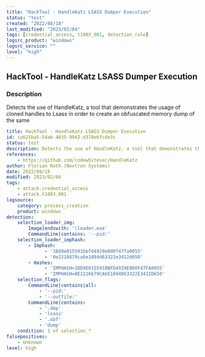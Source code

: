 ```yaml
---
title: "HackTool - HandleKatz LSASS Dumper Execution"
status: "test"
created: "2022/08/18"
last_modified: "2023/02/04"
tags: [credential_access, t1003_001, detection_rule]
logsrc_product: "windows"
logsrc_service: ""
level: "high"
---
```


## HackTool - HandleKatz LSASS Dumper Execution

### Description

Detects the use of HandleKatz, a tool that demonstrates the usage of cloned handles to Lsass in order to create an obfuscated memory dump of the same

```yml
title: HackTool - HandleKatz LSASS Dumper Execution
id: ca621ba5-54ab-4035-9942-d378e6fcde3c
status: test
description: Detects the use of HandleKatz, a tool that demonstrates the usage of cloned handles to Lsass in order to create an obfuscated memory dump of the same
references:
    - https://github.com/codewhitesec/HandleKatz
author: Florian Roth (Nextron Systems)
date: 2022/08/18
modified: 2023/02/04
tags:
    - attack.credential_access
    - attack.t1003.001
logsource:
    category: process_creation
    product: windows
detection:
    selection_loader_img:
        Image|endswith: '\loader.exe'
        CommandLine|contains: '--pid:'
    selection_loader_imphash:
        - Imphash:
              - '38d9e015591bbfd4929e0d0f47fa0055'
              - '0e2216679ca6e1094d63322e3412d650'
        - Hashes:
              - 'IMPHASH=38D9E015591BBFD4929E0D0F47FA0055'
              - 'IMPHASH=0E2216679CA6E1094D63322E3412D650'
    selection_flags:
        CommandLine|contains|all:
            - '--pid:'
            - '--outfile:'
        CommandLine|contains:
            - '.dmp'
            - 'lsass'
            - '.obf'
            - 'dump'
    condition: 1 of selection_*
falsepositives:
    - Unknown
level: high

```

